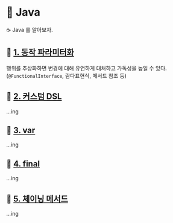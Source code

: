 # 🎯 Java

☕️ Java 를 알아보자.

## 🔗 [1. 동작 파라미터화](./funtional-interface/README.md)

행위를 추상화하면 변경에 대해 유연하게 대처하고 가독성을 높일 수 있다. (`@FunctionalInterface`, 람다표현식, 메서드 참조 등)

## 🔗 [2. 커스텀 DSL]()

...ing

## 🔗 [3. var]()

...ing

## 🔗 [4. final]()

...ing

## 🔗 [5. 체이닝 메서드]()

...ing